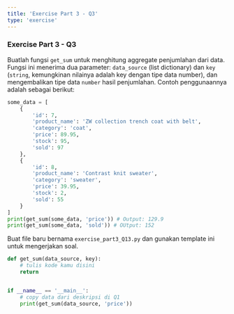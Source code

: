 ```yaml
---
title: 'Exercise Part 3 - Q3'
type: 'exercise'
---
```


### Exercise Part 3 - Q3

Buatlah fungsi `get_sum` untuk menghitung aggregate penjumlahan dari data. Fungsi ini menerima dua parameter: `data_source` (list dictionary) dan `key` (`string`, kemungkinan nilainya adalah key dengan tipe data number), dan mengembalikan tipe data `number` hasil penjumlahan. Contoh penggunaannya adalah sebagai berikut:

```python
some_data = [
    {
        'id': 7,
        'product_name': 'ZW collection trench coat with belt',
        'category': 'coat',
        'price': 89.95,
        'stock': 95,
        'sold': 97       
    },
    {
        'id': 8,
        'product_name': 'Contrast knit sweater',
        'category': 'sweater',
        'price': 39.95,
        'stock': 2,
        'sold': 55
    }
]
print(get_sum(some_data, 'price')) # Output: 129.9
print(get_sum(some_data, 'sold')) # OUtput: 152
```

Buat file baru bernama `exercise_part3_Q13.py` dan gunakan template ini untuk mengerjakan soal.

```python
def get_sum(data_source, key):
    # tulis kode kamu disini
    return


if __name__ == '__main__':
    # copy data dari deskripsi di Q1
    print(get_sum(data_source, 'price'))
```